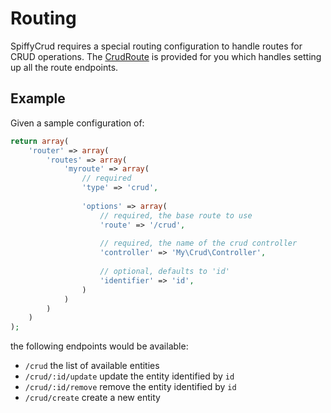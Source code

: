 # Routing

SpiffyCrud requires a special routing configuration to handle routes for CRUD operations. The 
[CrudRoute](https://github.com/spiffyjr/spiffy-crud/blob/master/src/SpiffyCrud/CrudRoute.php) is provided for you
which handles setting up all the route endpoints.

## Example

Given a sample configuration of:

```php
return array(
    'router' => array(
        'routes' => array(
            'myroute' => array(
                // required
                'type' => 'crud',
                
                'options' => array(
                    // required, the base route to use
                    'route' => '/crud',
                    
                    // required, the name of the crud controller
                    'controller' => 'My\Crud\Controller',
                    
                    // optional, defaults to 'id'
                    'identifier' => 'id',
                )
            )
        )
    )
);
```

the following endpoints would be available:

* `/crud` the list of available entities
* `/crud/:id/update` update the entity identified by `id`
* `/crud/:id/remove` remove the entity identified by `id`
* `/crud/create` create a new entity
